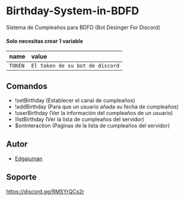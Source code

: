 # Birthday-System-in-BDFD
Sistema de Cumpleaños para BDFD (Bot Desinger For Discord)

#### Solo necesitas crear 1 variable

| name | value     |
| :-------- | :------- |
| `TOKEN` | `El token de su bot de discord` | 

## Comandos
- !setBirthday (Establecer el canal de cumpleaños)
- !addBirthday (Para que un usuario añada su fecha de cumpleaños)
- !userBirthday (Ver la información del cumpleaños de un usuario)
- !listBirthday (Ver la lista de cumpleaños del servidor)
- $onInteraction (Paginas de la lista de cumpleaños del servidor)

## Autor

- [Edgajuman](https://github.com/edgajuman)


## Soporte

https://discord.gg/RMSYrQCs2r
